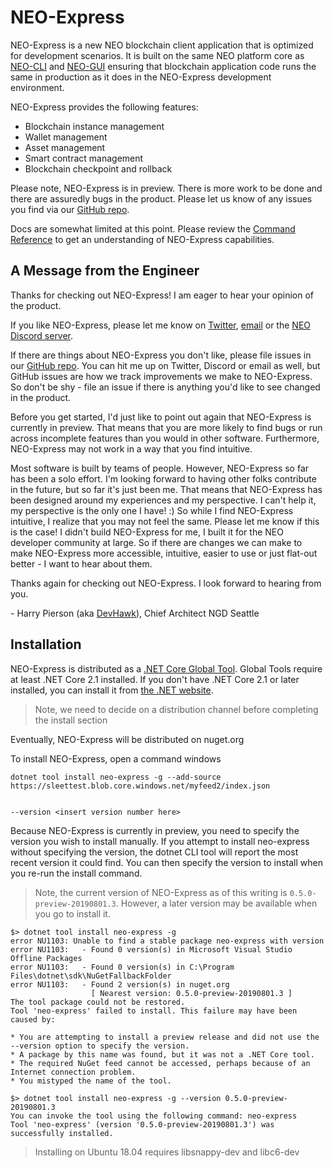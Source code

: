 <!-- markdownlint-enable -->
# NEO-Express

NEO-Express is a new NEO blockchain client application that is optimized for
development scenarios. It is built on the same NEO platform core as
[NEO-CLI](https://docs.neo.org/docs/en-us/node/cli/setup.html) and
[NEO-GUI](https://docs.neo.org/docs/en-us/node/gui/install.html) ensuring that
blockchain application code runs the same in production as it does in the
NEO-Express development environment.

NEO-Express provides the following features:

- Blockchain instance management
- Wallet management
- Asset management
- Smart contract management
- Blockchain checkpoint and rollback

Please note, NEO-Express is in preview. There is more work to be done and there
are assuredly bugs in the product. Please let us know of any issues you find via
our [GitHub repo](https://github.com/ngdseattle/neo-express).

Docs are somewhat limited at this point. Please review the
[Command Reference](docs\command-reference.md) to get an understanding of
NEO-Express capabilities.

## A Message from the Engineer

Thanks for checking out NEO-Express! I am eager to hear your opinion of the product.

If you like NEO-Express, please let me know on [Twitter](https://twitter.com/devhawk),
[email](mailto:devhawk@outlook.com) or the [NEO Discord server](https://discord.gg/G5WEPwC).

If there are things about NEO-Express you don't like, please file issues in our
[GitHub repo](https://github.com/ngdseattle/neo-express). You can hit me up on
Twitter, Discord or email as well, but GitHub issues are how we track improvements
we make to NEO-Express. So don't be shy - file an issue if there is anything
you'd like to see changed in the product.

Before you get started, I'd just like to point out again that NEO-Express is
currently in preview. That means that you are more likely to find bugs or run
across incomplete features than you would in other software. Furthermore, NEO-Express
may not work in a way that you find intuitive.

Most software is built by teams of people. However, NEO-Express so far has been
a solo effort. I'm looking forward to having other folks contribute in the future,
but so far it's just been me. That means that NEO-Express has been designed around
my experiences and my perspective. I can't help it, my perspective is the only
one I have! :) So while I find NEO-Express intuitive, I realize that you may not
feel the same. Please let me know if this is the case! I didn't build NEO-Express
for me, I built it for the NEO developer community at large. So if there are
changes we can make to make NEO-Express more accessible, intuitive, easier to
use or just flat-out better - I want to hear about them.

Thanks again for checking out NEO-Express. I look forward to hearing from you.

\- Harry Pierson (aka [DevHawk](http://devhawk.net)), Chief Architect NGD Seattle

## Installation

NEO-Express is distributed as a
[.NET Core Global Tool](https://docs.microsoft.com/en-us/dotnet/core/tools/global-tools).
Global Tools require at least .NET Core 2.1 installed. If you don't have .NET
Core 2.1 or later installed, you can install it from [the .NET website](https://dotnet.microsoft.com/).

> Note, we need to decide on a distribution channel before completing the install section


Eventually, NEO-Express will be distributed on nuget.org

To install NEO-Express, open a command windows 

``` shell
dotnet tool install neo-express -g --add-source https://sleettest.blob.core.windows.net/myfeed2/index.json


--version <insert version number here>
```

Because NEO-Express is currently in preview, you need to specify the version you
wish to install manually. If you attempt to install neo-express without specifying
the version, the dotnet CLI tool will report the most recent version it could find.
You can then specify the version to install when you re-run the install command. 

> Note, the current version of NEO-Express as of this writing is `0.5.0-preview-20190801.3`.
> However, a later version may be available when you go to install it.

``` shell
$> dotnet tool install neo-express -g 
error NU1103: Unable to find a stable package neo-express with version
error NU1103:   - Found 0 version(s) in Microsoft Visual Studio Offline Packages
error NU1103:   - Found 0 version(s) in C:\Program Files\dotnet\sdk\NuGetFallbackFolder
error NU1103:   - Found 2 version(s) in nuget.org
                  [ Nearest version: 0.5.0-preview-20190801.3 ]
The tool package could not be restored.
Tool 'neo-express' failed to install. This failure may have been caused by:

* You are attempting to install a preview release and did not use the --version option to specify the version.
* A package by this name was found, but it was not a .NET Core tool.
* The required NuGet feed cannot be accessed, perhaps because of an Internet connection problem.
* You mistyped the name of the tool.

$> dotnet tool install neo-express -g --version 0.5.0-preview-20190801.3
You can invoke the tool using the following command: neo-express
Tool 'neo-express' (version '0.5.0-preview-20190801.3') was successfully installed.
```

> Installing on Ubuntu 18.04 requires libsnappy-dev and libc6-dev